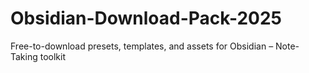 # Obsidian-Download-Pack-2025
Free-to-download presets, templates, and assets for Obsidian – Note-Taking toolkit
